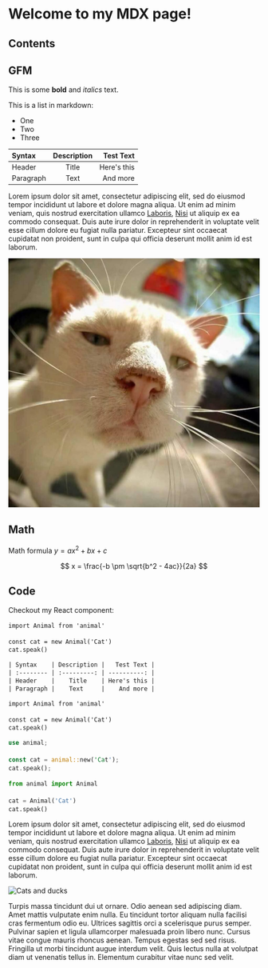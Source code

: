 # Welcome to my MDX page!

## Contents

## GFM

This is some **bold** and _italics_ text.

This is a list in markdown:

- One
- Two
- Three

| Syntax    | Description |   Test Text |
| :-------- | :---------: | ----------: |
| Header    |    Title    | Here's this |
| Paragraph |    Text     |    And more |

Lorem ipsum dolor sit amet, consectetur adipiscing elit, sed do eiusmod tempor incididunt ut labore et dolore magna aliqua. Ut enim ad minim veniam, quis nostrud exercitation ullamco [Laboris](https://www.youtube.com), [Nisi](https://www.youtube.com) ut aliquip ex ea commodo consequat. Duis aute irure dolor in reprehenderit in voluptate velit esse cillum dolore eu fugiat nulla pariatur. Excepteur sint occaecat cupidatat non proident, sunt in culpa qui officia deserunt mollit anim id est laborum.

![The Cat](./mew.png)

## Math

Math formula $y = ax^2 + bx + c$

$$
x = \frac{-b \pm \sqrt{b^2 - 4ac}}{2a}
$$

## Code

Checkout my React component:

```tsx label="awesome.tsx"
import Animal from 'animal'

const cat = new Animal('Cat')
cat.speak()
```

```mdx label="table.mdx"
| Syntax    | Description |   Test Text |
| :-------- | :---------: | ----------: |
| Header    |    Title    | Here's this |
| Paragraph |    Text     |    And more |
```

```tsx label="awesome.tsx" group="animal"
import Animal from 'animal'

const cat = new Animal('Cat')
cat.speak()
```

```rs label="awesome.rs" group="animal"
use animal;

const cat = animal::new('Cat');
cat.speak();
```

```py label="awesome.py" group="animal"
from animal import Animal

cat = Animal('Cat')
cat.speak()
```

Lorem ipsum dolor sit amet, consectetur adipiscing elit, sed do eiusmod tempor incididunt ut labore et dolore magna aliqua. Ut enim ad minim veniam, quis nostrud exercitation ullamco [Laboris](https://www.youtube.com), [Nisi](https://www.youtube.com) ut aliquip ex ea commodo consequat. Duis aute irure dolor in reprehenderit in voluptate velit esse cillum dolore eu fugiat nulla pariatur. Excepteur sint occaecat cupidatat non proident, sunt in culpa qui officia deserunt mollit anim id est laborum.

![Cats and ducks](https://i.imgur.com/DIhbSrb.jpeg)

Turpis massa tincidunt dui ut ornare. Odio aenean sed adipiscing diam. Amet mattis vulputate enim nulla. Eu tincidunt tortor aliquam nulla facilisi cras fermentum odio eu. Ultrices sagittis orci a scelerisque purus semper. Pulvinar sapien et ligula ullamcorper malesuada proin libero nunc. Cursus vitae congue mauris rhoncus aenean. Tempus egestas sed sed risus. Fringilla ut morbi tincidunt augue interdum velit. Quis lectus nulla at volutpat diam ut venenatis tellus in. Elementum curabitur vitae nunc sed velit.
